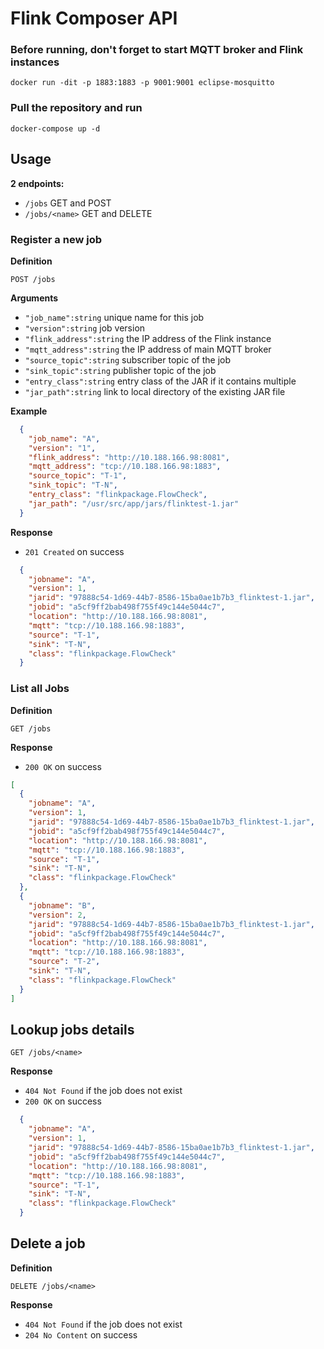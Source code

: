 # Flink Composer API

### Before running, don't forget to start MQTT broker and Flink instances
`docker run -dit -p 1883:1883 -p 9001:9001 eclipse-mosquitto`

### Pull the repository and run 
`docker-compose up -d`

## Usage

**2 endpoints:**

- `/jobs` GET and POST
- `/jobs/<name>` GET and DELETE 

### Register a new job

**Definition**

`POST /jobs`

**Arguments**

- `"job_name":string` unique name for this job
- `"version":string` job version
- `"flink_address":string` the IP address of the Flink instance
- `"mqtt_address":string` the IP address of main MQTT broker
- `"source_topic":string` subscriber topic of the job
- `"sink_topic":string` publisher topic of the job
- `"entry_class":string` entry class of the JAR if it contains multiple
- `"jar_path":string` link to local directory of the existing JAR file

**Example**

```json
  {
    "job_name": "A",
    "version": "1",
    "flink_address": "http://10.188.166.98:8081",
    "mqtt_address": "tcp://10.188.166.98:1883",
    "source_topic": "T-1",
    "sink_topic": "T-N",
    "entry_class": "flinkpackage.FlowCheck",
    "jar_path": "/usr/src/app/jars/flinktest-1.jar"
  }
```

**Response**

- `201 Created` on success

```json
  {
    "jobname": "A",
    "version": 1,
    "jarid": "97888c54-1d69-44b7-8586-15ba0ae1b7b3_flinktest-1.jar",
    "jobid": "a5cf9ff2bab498f755f49c144e5044c7",
    "location": "http://10.188.166.98:8081",
    "mqtt": "tcp://10.188.166.98:1883",
    "source": "T-1",
    "sink": "T-N",
    "class": "flinkpackage.FlowCheck"
  }
```

### List all Jobs

**Definition**

`GET /jobs`

**Response**

- `200 OK` on success

```json
[
  {
    "jobname": "A",
    "version": 1,
    "jarid": "97888c54-1d69-44b7-8586-15ba0ae1b7b3_flinktest-1.jar",
    "jobid": "a5cf9ff2bab498f755f49c144e5044c7",
    "location": "http://10.188.166.98:8081",
    "mqtt": "tcp://10.188.166.98:1883",
    "source": "T-1",
    "sink": "T-N",
    "class": "flinkpackage.FlowCheck"
  },
  {
    "jobname": "B",
    "version": 2,
    "jarid": "97888c54-1d69-44b7-8586-15ba0ae1b7b3_flinktest-1.jar",
    "jobid": "a5cf9ff2bab498f755f49c144e5044c7",
    "location": "http://10.188.166.98:8081",
    "mqtt": "tcp://10.188.166.98:1883",
    "source": "T-2",
    "sink": "T-N",
    "class": "flinkpackage.FlowCheck"
  }
]
```

## Lookup jobs details

`GET /jobs/<name>`

**Response**

- `404 Not Found` if the job does not exist
- `200 OK` on success

```json
  {
    "jobname": "A",
    "version": 1,
    "jarid": "97888c54-1d69-44b7-8586-15ba0ae1b7b3_flinktest-1.jar",
    "jobid": "a5cf9ff2bab498f755f49c144e5044c7",
    "location": "http://10.188.166.98:8081",
    "mqtt": "tcp://10.188.166.98:1883",
    "source": "T-1",
    "sink": "T-N",
    "class": "flinkpackage.FlowCheck"
  }
```

## Delete a job

**Definition**

`DELETE /jobs/<name>`

**Response**

- `404 Not Found` if the job does not exist
- `204 No Content` on success